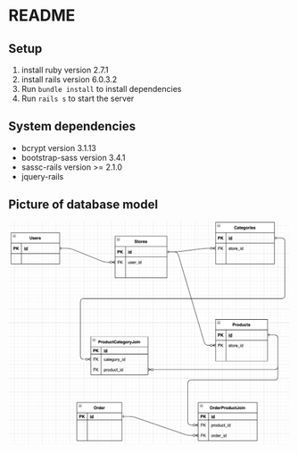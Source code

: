 # README

## Setup
1. install ruby version 2.7.1
2. install rails version 6.0.3.2
3. Run `bundle install` to install dependencies
4. Run `rails s` to start the server

## System dependencies
- bcrypt version 3.1.13
- bootstrap-sass version 3.4.1
- sassc-rails version >= 2.1.0
- jquery-rails

## Picture of database model
!["URLs page"](https://github.com/RishBar/shoppingfy/blob/master/docs/shoppingfy-model.png?raw=true)

